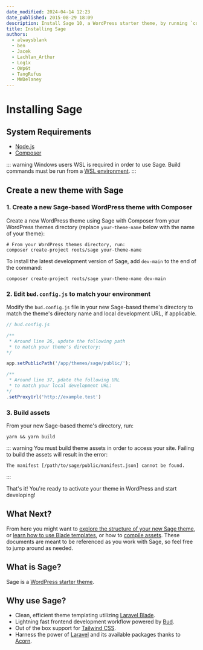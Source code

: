 ```yaml
---
date_modified: 2024-04-14 12:23
date_published: 2015-08-29 18:09
description: Install Sage 10, a WordPress starter theme, by running `composer create-project roots/sage`.
title: Installing Sage
authors:
  - alwaysblank
  - ben
  - Jacek
  - Lachlan_Arthur
  - Log1x
  - QWp6t
  - TangRufus
  - MWDelaney
---
```


# Installing Sage

## System Requirements

* [Node.js](https://nodejs.org/)
* [Composer](https://getcomposer.org/download/)

::: warning Windows users
WSL is required in order to use Sage. Build commands must be run from a [WSL environment](https://docs.microsoft.com/en-us/windows/wsl/).
:::

<!-- For help setting up your development environment, see the [Local Development Environment](/sage/docs/local-development-environment/) guide. -->

## Create a new theme with Sage

### 1. Create a new Sage-based WordPress theme with Composer

Create a new WordPress theme using Sage with Composer from your WordPress themes directory (replace `your-theme-name` below with the name of your theme):

```shell
# From your WordPress themes directory, run:
composer create-project roots/sage your-theme-name
```

To install the latest development version of Sage, add `dev-main` to the end of the command:

```shell
composer create-project roots/sage your-theme-name dev-main
```

### 2. Edit `bud.config.js` to match your environment

Modify the `bud.config.js` file in your new Sage-based theme's directory to match the theme's directory name and local development URL, if applicable.

```javascript
// bud.config.js

/**
 * Around line 26, update the following path 
 * to match your theme's directory:
*/

app.setPublicPath('/app/themes/sage/public/');

/**
 * Around line 37, pdate the following URL 
 * to match your local development URL:
*/
.setProxyUrl('http://example.test')
```

### 3. Build assets

From your new Sage-based theme's directory, run:

```shell
yarn && yarn build
```

::: warning You must build theme assets in order to access your site. Failing to build the assets will result in the error:

```plaintext
The manifest [/path/to/sage/public/manifest.json] cannot be found.
```

:::

That's it! You're ready to activate your theme in WordPress and start developing!

## What Next?

From here you might want to [explore the structure of your new Sage theme](/sage/docs/theme-structure/), or [learn how to use Blade templates](/sage/docs/blade-templates/), or how to [compile assets](/sage/docs/compiling-assets/). These documents are meant to be referenced as you work with Sage, so feel free to jump around as needed.

## What is Sage?

Sage is a [WordPress starter theme](https://roots.io/sage/).

## Why use Sage?

- Clean, efficient theme templating utilizing [Laravel Blade](https://laravel.com/docs/master/blade).
- Lightning fast frontend development workflow powered by [Bud](https://bud.js.org/).
- Out of the box support for [Tailwind CSS](https://tailwindcss.com/).
- Harness the power of [Laravel](https://laravel.com) and its available packages thanks to [Acorn](https://github.com/roots/acorn).
